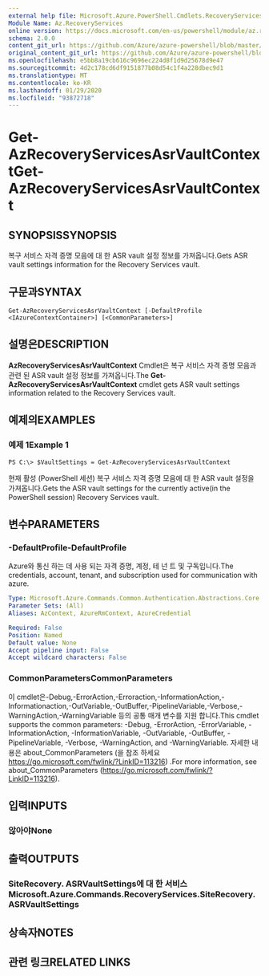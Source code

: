 ```yaml
---
external help file: Microsoft.Azure.PowerShell.Cmdlets.RecoveryServices.SiteRecovery.dll-Help.xml
Module Name: Az.RecoveryServices
online version: https://docs.microsoft.com/en-us/powershell/module/az.recoveryservices/get-azrecoveryservicesasrvaultcontext
schema: 2.0.0
content_git_url: https://github.com/Azure/azure-powershell/blob/master/src/RecoveryServices/RecoveryServices/help/Get-AzRecoveryServicesAsrVaultContext.md
original_content_git_url: https://github.com/Azure/azure-powershell/blob/master/src/RecoveryServices/RecoveryServices/help/Get-AzRecoveryServicesAsrVaultContext.md
ms.openlocfilehash: e5bb8a19cb616c9696ec224d8f1d9d25678d9e47
ms.sourcegitcommit: 4d2c178cd6df9151877b08d54c1f4a228dbec9d1
ms.translationtype: MT
ms.contentlocale: ko-KR
ms.lasthandoff: 01/29/2020
ms.locfileid: "93872718"
---
```

# <span data-ttu-id="4e1b0-101">Get-AzRecoveryServicesAsrVaultContext</span><span class="sxs-lookup"><span data-stu-id="4e1b0-101">Get-AzRecoveryServicesAsrVaultContext</span></span>

## <span data-ttu-id="4e1b0-102">SYNOPSIS</span><span class="sxs-lookup"><span data-stu-id="4e1b0-102">SYNOPSIS</span></span>
<span data-ttu-id="4e1b0-103">복구 서비스 자격 증명 모음에 대 한 ASR vault 설정 정보를 가져옵니다.</span><span class="sxs-lookup"><span data-stu-id="4e1b0-103">Gets ASR vault settings information for the Recovery Services vault.</span></span>

## <span data-ttu-id="4e1b0-104">구문과</span><span class="sxs-lookup"><span data-stu-id="4e1b0-104">SYNTAX</span></span>

```
Get-AzRecoveryServicesAsrVaultContext [-DefaultProfile <IAzureContextContainer>] [<CommonParameters>]
```

## <span data-ttu-id="4e1b0-105">설명은</span><span class="sxs-lookup"><span data-stu-id="4e1b0-105">DESCRIPTION</span></span>
<span data-ttu-id="4e1b0-106">**AzRecoveryServicesAsrVaultContext** Cmdlet은 복구 서비스 자격 증명 모음과 관련 된 ASR vault 설정 정보를 가져옵니다.</span><span class="sxs-lookup"><span data-stu-id="4e1b0-106">The **Get-AzRecoveryServicesAsrVaultContext** cmdlet gets ASR vault settings information related to the Recovery Services vault.</span></span>

## <span data-ttu-id="4e1b0-107">예제의</span><span class="sxs-lookup"><span data-stu-id="4e1b0-107">EXAMPLES</span></span>

### <span data-ttu-id="4e1b0-108">예제 1</span><span class="sxs-lookup"><span data-stu-id="4e1b0-108">Example 1</span></span>
```
PS C:\> $VaultSettings = Get-AzRecoveryServicesAsrVaultContext
```

<span data-ttu-id="4e1b0-109">현재 활성 (PowerShell 세션) 복구 서비스 자격 증명 모음에 대 한 ASR vault 설정을 가져옵니다.</span><span class="sxs-lookup"><span data-stu-id="4e1b0-109">Gets the ASR vault settings for the currently active(in the PowerShell session) Recovery Services vault.</span></span>

## <span data-ttu-id="4e1b0-110">변수</span><span class="sxs-lookup"><span data-stu-id="4e1b0-110">PARAMETERS</span></span>

### <span data-ttu-id="4e1b0-111">-DefaultProfile</span><span class="sxs-lookup"><span data-stu-id="4e1b0-111">-DefaultProfile</span></span>
<span data-ttu-id="4e1b0-112">Azure와 통신 하는 데 사용 되는 자격 증명, 계정, 테 넌 트 및 구독입니다.</span><span class="sxs-lookup"><span data-stu-id="4e1b0-112">The credentials, account, tenant, and subscription used for communication with azure.</span></span>

```yaml
Type: Microsoft.Azure.Commands.Common.Authentication.Abstractions.Core.IAzureContextContainer
Parameter Sets: (All)
Aliases: AzContext, AzureRmContext, AzureCredential

Required: False
Position: Named
Default value: None
Accept pipeline input: False
Accept wildcard characters: False
```

### <span data-ttu-id="4e1b0-113">CommonParameters</span><span class="sxs-lookup"><span data-stu-id="4e1b0-113">CommonParameters</span></span>
<span data-ttu-id="4e1b0-114">이 cmdlet은-Debug,-ErrorAction,-Erroraction,-InformationAction,-Informationaction,-OutVariable,-OutBuffer,-PipelineVariable,-Verbose,-WarningAction,-WarningVariable 등의 공통 매개 변수를 지원 합니다.</span><span class="sxs-lookup"><span data-stu-id="4e1b0-114">This cmdlet supports the common parameters: -Debug, -ErrorAction, -ErrorVariable, -InformationAction, -InformationVariable, -OutVariable, -OutBuffer, -PipelineVariable, -Verbose, -WarningAction, and -WarningVariable.</span></span> <span data-ttu-id="4e1b0-115">자세한 내용은 about_CommonParameters (을 참조 하세요 https://go.microsoft.com/fwlink/?LinkID=113216) .</span><span class="sxs-lookup"><span data-stu-id="4e1b0-115">For more information, see about_CommonParameters (https://go.microsoft.com/fwlink/?LinkID=113216).</span></span>

## <span data-ttu-id="4e1b0-116">입력</span><span class="sxs-lookup"><span data-stu-id="4e1b0-116">INPUTS</span></span>

### <span data-ttu-id="4e1b0-117">않아야</span><span class="sxs-lookup"><span data-stu-id="4e1b0-117">None</span></span>

## <span data-ttu-id="4e1b0-118">출력</span><span class="sxs-lookup"><span data-stu-id="4e1b0-118">OUTPUTS</span></span>

### <span data-ttu-id="4e1b0-119">SiteRecovery. ASRVaultSettings에 대 한 서비스</span><span class="sxs-lookup"><span data-stu-id="4e1b0-119">Microsoft.Azure.Commands.RecoveryServices.SiteRecovery.ASRVaultSettings</span></span>

## <span data-ttu-id="4e1b0-120">상속자</span><span class="sxs-lookup"><span data-stu-id="4e1b0-120">NOTES</span></span>

## <span data-ttu-id="4e1b0-121">관련 링크</span><span class="sxs-lookup"><span data-stu-id="4e1b0-121">RELATED LINKS</span></span>
